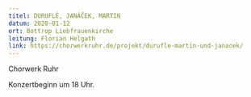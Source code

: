 ```yaml
---
titel: DURUFLÉ, JANÁĈEK, MARTIN
datum: 2020-01-12
ort: Bottrop Liebfrauenkirche
leitung: Florian Helgath
link: https://chorwerkruhr.de/projekt/durufle-martin-und-janacek/
---
```

Chorwerk Ruhr

Konzertbeginn um 18 Uhr.
